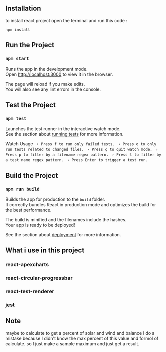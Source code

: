  

## Installation
to install react project open the terminal and run this code :<br>


``` npm install ```


## Run the Project <br>

### `npm start`

Runs the app in the development mode.<br>
Open [http://localhost:3000](http://localhost:3000) to view it in the browser.

The page will reload if you make edits.<br>
You will also see any lint errors in the console.

## Test the Project <br>

### `npm test`

Launches the test runner in the interactive watch mode.<br>
See the section about [running tests](https://facebook.github.io/create-react-app/docs/running-tests) for more information.


Watch Usage
``` › Press f to run only failed tests.```
``` › Press o to only run tests related to changed files.```
``` › Press q to quit watch mode.```
``` › Press p to filter by a filename regex pattern.```
``` › Press t to filter by a test name regex pattern.```
``` › Press Enter to trigger a test run.```




## Build the Project <br>


### `npm run build`

Builds the app for production to the `build` folder.<br>
It correctly bundles React in production mode and optimizes the build for the best performance.

The build is minified and the filenames include the hashes.<br>
Your app is ready to be deployed!

See the section about [deployment](https://facebook.github.io/create-react-app/docs/deployment) for more information.

 

 ## What i use in this project <br>

 ### react-apexcharts
 ### react-circular-progressbar
 ### react-test-renderer
 ### jest


  ## Note <br>
  
  maybe to calculate to get a percent of solar and wind and balance I do a mistake because I didn't know the max percent of this value and formol of calculate. so I just make a sample maximum and just get a result.

  
